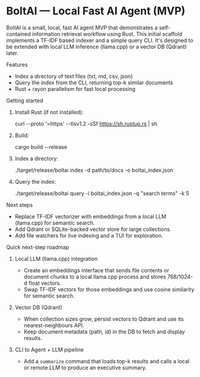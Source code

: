 # BoltAI — Local Fast AI Agent (MVP)

BoltAI is a small, local, fast AI agent MVP that demonstrates a self-contained information retrieval workflow using Rust. This initial scaffold implements a TF-IDF based indexer and a simple query CLI. It's designed to be extended with local LLM inference (llama.cpp) or a vector DB (Qdrant) later.

Features
- Index a directory of text files (txt, md, csv, json)
- Query the index from the CLI, returning top-k similar documents
- Rust + rayon parallelism for fast local processing

Getting started

1) Install Rust (if not installed):

   curl --proto '=https' --tlsv1.2 -sSf https://sh.rustup.rs | sh

2) Build:

   cargo build --release

3) Index a directory:

   ./target/release/boltai index -d path/to/docs -o boltai_index.json

4) Query the index:

   ./target/release/boltai query -i boltai_index.json -q "search terms" -k 5

Next steps

- Replace TF-IDF vectorizer with embeddings from a local LLM (llama.cpp) for semantic search.
- Add Qdrant or SQLite-backed vector store for large collections.
- Add file watchers for live indexing and a TUI for exploration.

Quick next-step roadmap

1) Local LLM (llama.cpp) integration
   - Create an embeddings interface that sends file contents or document chunks to a local llama.cpp process and stores 768/1024-d float vectors.
   - Swap TF-IDF vectors for those embeddings and use cosine similarity for semantic search.

2) Vector DB (Qdrant)
   - When collection sizes grow, persist vectors to Qdrant and use its nearest-neighbours API.
   - Keep document metadata (path, id) in the DB to fetch and display results.

3) CLI to Agent + LLM pipeline
   - Add a `summarize` command that loads top-k results and calls a local or remote LLM to produce an executive summary.

